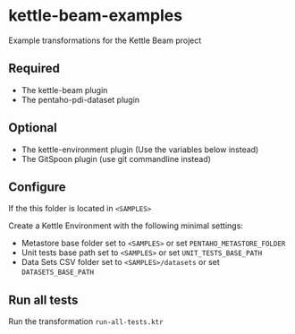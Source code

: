 # kettle-beam-examples

Example transformations for the Kettle Beam project

## Required

* The kettle-beam plugin
* The pentaho-pdi-dataset plugin

## Optional

* The kettle-environment plugin (Use the variables below instead)
* The GitSpoon plugin (use git commandline instead)

## Configure

If the this folder is located in ```<SAMPLES>```

Create a Kettle Environment with the following minimal settings:

* Metastore base folder set to ```<SAMPLES>``` or set ```PENTAHO_METASTORE_FOLDER```
* Unit tests base path set to ```<SAMPLES>``` or set ```UNIT_TESTS_BASE_PATH```
* Data Sets CSV folder set to ```<SAMPLES>/datasets``` or set ```DATASETS_BASE_PATH```

## Run all tests

Run the transformation ```run-all-tests.ktr```


